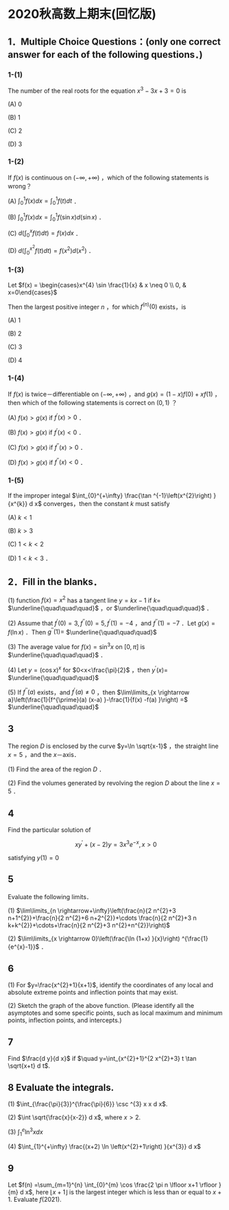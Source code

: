 # 2020秋高数上期末(回忆版)

## 1．Multiple Choice Questions：(only one correct answer for each of the following questions．)

### 1-(1)

The number of the real roots for the equation $x^{3}-3 x+3=0$ is

(A) 0

(B) 1

(C) 2

(D) 3

### 1-(2)

If $f(x)$ is continuous on $(-\infty,+\infty)$ ，which of the following statements is wrong？

(A) $\int_{0}^{1} f(x) d x=\int_{0}^{1} f(t) d t$ ．

(B) $\int_{0}^{1} f(x) d x=\int_{0}^{1} f(\sin x) d(\sin x)$ ．

(C) $d\left(\int_{0}^{x} f(t) d t\right) =f(x) d x$ ．

(D) $d\left(\int_{0}^{x^{2}} f(t) d t\right) =f\left(x^{2}\right) d\left(x^{2}\right)$ ．

### 1-(3)

Let $f(x) = \begin{cases}x^{4} \sin \frac{1}{x} & x \neq 0 \\ 0, & x=0\end{cases}$

Then the largest positive integer $n$ ，for which $f^{(n) }(0)$ exists，is

(A) 1

(B) 2

(C) 3

(D) 4

### 1-(4)

If $f(x)$ is twice－differentiable on $(-\infty,+\infty)$ ，and $g(x) =(1-x) f(0) +x f(1)$ ，then which of the following statements is correct on $(0,1)$ ？

(A) $f(x) >g(x)$ if $f^{\prime}(x) >0$ ．

(B) $f(x) >g(x)$ if $f^{\prime}(x) <0$ ．

(C) $f(x) >g(x)$ if $f^{\prime \prime}(x) >0$ ．

(D) $f(x) >g(x)$ if $f^{\prime \prime}(x) <0$ ．

### 1-(5)

If the improper integal $\int_{0}^{+\infty} \frac{\tan ^{-1}\left(x^{2}\right) }{x^{k}} d x$ converges，then the constant $k$ must satisfy

(A) $k<1$

(B) $k>3$

(C) $1<k<2$

(D) $1<k<3$ ．

## 2．Fill in the blanks．

(1) function $f(x) =x^{2}$ has a tangent line $y=k x-1$ if $k=$ $\underline{\quad\quad\quad}$ ，or $\underline{\quad\quad\quad}$ ．

(2) Assume that $f^{\prime}(0) =3, f^{\prime \prime}(0) =5, f^{\prime}(1) =-4$ ，and $f^{\prime \prime}(1) =-7$ ．Let $g(x) =f(\ln x)$ ．Then $g^{\prime \prime}(1) =$ $\underline{\quad\quad\quad}$

(3) The average value for $f(x) =\sin ^{3} x$ on $[0, \pi]$ is $\underline{\quad\quad\quad}$ ．

(4) Let $y=(\cos x) ^{x}$ for $0<x<\frac{\pi}{2}$ ，then $y^{\prime}(x) =$ $\underline{\quad\quad\quad}$

(5) If $f^{\prime \prime}(a)$ exists，and $f^{\prime}(a) \neq 0$ ，then $\lim\limits_{x \rightarrow a}\left(\frac{1}{f^{\prime}(a) (x-a) }-\frac{1}{f(x) -f(a) }\right) =$ $\underline{\quad\quad\quad}$

## 3

The region $D$ is enclosed by the curve $y=\ln \sqrt{x-1}$ ，the straight line $x=5$ ，and the $x$－axis．

(1) Find the area of the region $D$ ．

(2) Find the volumes generated by revolving the region $D$ about the line $x=5$ ．

## 4

Find the particular solution of

$$
x y^{\prime}+(x-2) y=3 x^{3} e^{-x}, x>0
$$

satisfying $y(1) =0$

## 5

Evaluate the following limits．

(1) $\lim\limits_{n \rightarrow+\infty}\left(\frac{n}{2 n^{2}+3 n+1^{2}}+\frac{n}{2 n^{2}+6 n+2^{2}}+\cdots \frac{n}{2 n^{2}+3 n k+k^{2}}+\cdots+\frac{n}{2 n^{2}+3 n^{2}+n^{2}}\right)$

(2) $\lim\limits_{x \rightarrow 0}\left(\frac{\ln (1+x) }{x}\right) ^{\frac{1}{e^{x}-1}}$ ．

## 6

(1) For $y=\frac{x^{2}+1}{x+1}$, identify the coordinates of any local and absolute extreme points and inflection points that may exist.

(2) Sketch the graph of the above function. (Please identify all the asymptotes and some specific points, such as local maximum and minimum points, inflection points, and intercepts.)

## 7

Find $\frac{d y}{d x}$ if $\quad y=\int_{x^{2}+1}^{2 x^{2}+3} t \tan \sqrt{x+t} d t$.

## 8 Evaluate the integrals.

(1) $\int_{\frac{\pi}{3}}^{\frac{\pi}{6}} \csc ^{3} x x d x$.

(2) $\int \sqrt{\frac{x}{x-2}} d x$, where $x>2$.

(3) $\int_{1}^{e} \ln ^{3} x d x$

(4) $\int_{1}^{+\infty} \frac{(x+2) \ln \left(x^{2}+1\right) }{x^{3}} d x$

## 9

Let $f(n) =\sum_{m=1}^{n} \int_{0}^{m} \cos \frac{2 \pi n \lfloor x+1 \rfloor }{m} d x$, here $\lfloor x+1\rfloor$ is the largest integer which is less than or equal to $x+1$. Evaluate $f(2021)$.
